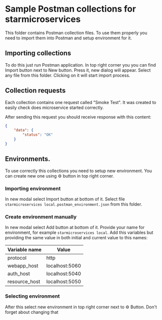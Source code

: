 # Sample Postman collections for starmicroservices

This folder contains Postman collection files. To use them properly you need to import them into Postman and setup environment
for it.

## Importing collections
To do this just run Postman application. In top right corner you you can find Import button next to New button. Press it,
new dialog will appear. Select any file from this folder. Clicking on it will start import process.

## Collection requests
Each collection contains one request called "Smoke Test". It was created to easily check does microservice started correctly.

After sending this request you should receive response with this content:

```json
{
    "data": {
        "status": "OK"
    }
}
```

## Environments.
To use correctly this collections you need to setup new environment. You can create new one using ⚙️ button in top right
corner.

### Importing environment
In new modal select Import button at bottom of it. Select file `starmicroservices local.postman_environment.json` from this
folder.

### Create environment manually
In new modal select Add button at bottom of it. Provide your name for environment, for example 
`starmicroservices local`. Add this variables but providing the same value in both initial and current value to this names:

| Variable name   | Value             |
|-----------------|-------------------|
| protocol        | http              |
| webapp_host     | localhost:5060    |
| auth_host       | localhost:5040    |
| resource_host   | localhost:5050    |

### Selecting environment
After this select new environment in top right corner next to ⚙️ Button. Don't forget about changing that
